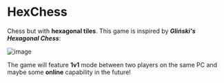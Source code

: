 # HexChess
Chess but with **hexagonal tiles**. This game is inspired by **_Gliński's Hexagonal Chess_**:

![image](https://github.com/Treszyk/HexChess/assets/79578683/7075c058-f4ee-4aab-85a9-ff10f245e856)

The game will feature **1v1** mode between two players on the same PC and maybe some **online** capability in the future!


